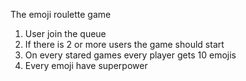 The emoji roulette game

1) User join the queue
2) If there is 2 or more users the game should start
3) On every stared games every player gets 10 emojis
4) Every emoji have superpower
